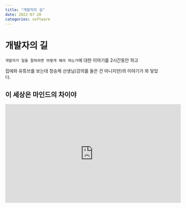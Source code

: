 ```yaml
---
title: "개발자의 길"
date: 2022-07-28
categories: software
---
```


# 개발자의 길

`개발자가 일을 잘하려면 어떻게 해야 하는가`에 대한 이야기를 2시간동안 하고

집에와 유튜브를 보는데 정승제 선생님(강의를 들은 건 아니지만)의 이야기가 와 닿았다.

## 이 세상은 마인드의 차이야
<iframe width="560" height="315" src="https://www.youtube.com/embed/Ttwoztq_-Bw" title="YouTube video player" frameborder="0" allow="accelerometer; autoplay; clipboard-write; encrypted-media; gyroscope; picture-in-picture" allowfullscreen></iframe>

